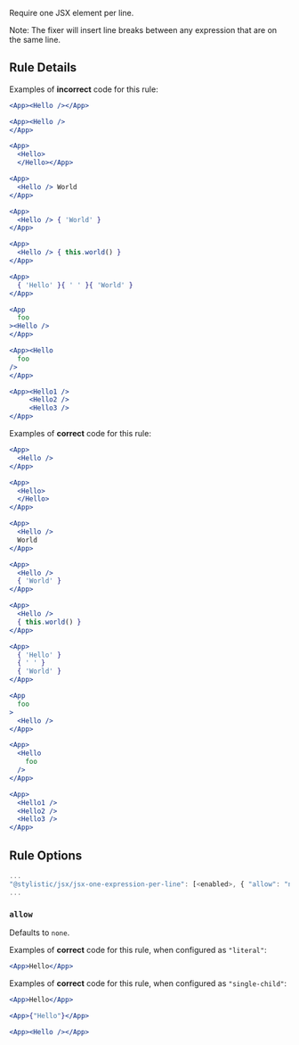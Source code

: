 Require one JSX element per line.

Note: The fixer will insert line breaks between any expression that are on the same line.

## Rule Details

Examples of **incorrect** code for this rule:

```jsx
<App><Hello /></App>

<App><Hello />
</App>

<App>
  <Hello>
  </Hello></App>

<App>
  <Hello /> World
</App>

<App>
  <Hello /> { 'World' }
</App>

<App>
  <Hello /> { this.world() }
</App>

<App>
  { 'Hello' }{ ' ' }{ 'World' }
</App>

<App
  foo
><Hello />
</App>

<App><Hello
  foo
/>
</App>

<App><Hello1 />
     <Hello2 />
     <Hello3 />
</App>
```

Examples of **correct** code for this rule:

```jsx
<App>
  <Hello />
</App>

<App>
  <Hello>
  </Hello>
</App>

<App>
  <Hello />
  World
</App>

<App>
  <Hello />
  { 'World' }
</App>

<App>
  <Hello />
  { this.world() }
</App>

<App>
  { 'Hello' }
  { ' ' }
  { 'World' }
</App>

<App
  foo
>
  <Hello />
</App>

<App>
  <Hello
    foo
  />
</App>

<App>
  <Hello1 />
  <Hello2 />
  <Hello3 />
</App>
```

## Rule Options

```js
...
"@stylistic/jsx/jsx-one-expression-per-line": [<enabled>, { "allow": "none"|"literal"|"single-child" }]
...
```

### `allow`

Defaults to `none`.

Examples of **correct** code for this rule, when configured as `"literal"`:

```jsx
<App>Hello</App>
```

Examples of **correct** code for this rule, when configured as `"single-child"`:

```jsx
<App>Hello</App>

<App>{"Hello"}</App>

<App><Hello /></App>
```
